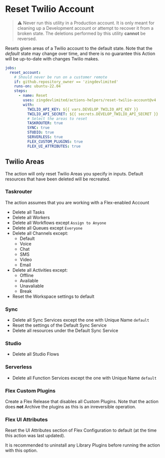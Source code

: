 # Reset Twilio Account

> ⚠️ Never run this utility in a Production account.
> It is only meant for cleaning up a Development account or attempt to recover it from a broken state.
> The deletions performed by this utility **cannot** be reversed.

Resets given areas of a Twilio account to the default state.
Note that the *default* state may change over time, and there is no guarantee this Action will be up-to-date with changes Twilio makes.

```yaml
jobs:
  reset_account:
    # Should never be run on a customer remote
    if: github.repository_owner == 'zingdevlimited'
    runs-on: ubuntu-22.04
    steps:
      - name: Reset
        uses: zingdevlimited/actions-helpers/reset-twilio-account@v4
        with:
          TWILIO_API_KEY: ${{ vars.DEVELOP_TWILIO_API_KEY }}
          TWILIO_API_SECRET: ${{ secrets.DEVELOP_TWILIO_API_SECRET }}
          # Select the areas to reset
          TASKROUTER: true
          SYNC: true
          STUDIO: true
          SERVERLESS: true
          FLEX_CUSTOM_PLUGINS: true
          FLEX_UI_ATTRIBUTES: true
```

## Twilio Areas

The action will only reset Twilio Areas you specify in inputs.
Default resources that have been deleted will be recreated.

### Taskrouter

The action assumes that you are working with a Flex-enabled Account

- Delete all Tasks
- Delete all Workers
- Delete all Workflows except `Assign to Anyone`
- Delete all Queues except `Everyone`
- Delete all Channels except:
  - Default
  - Voice
  - Chat
  - SMS
  - Video
  - Email
- Delete all Activities except:
  - Offline
  - Available
  - Unavaliable
  - Break
- Reset the Workspace settings to default

### Sync

- Delete all Sync Services except the one with Unique Name `default`
- Reset the settings of the Default Sync Service
- Delete all resources under the Default Sync Service

### Studio

- Delete all Studio Flows

### Serverless

- Delete all Function Services except the one with Unique Name `default`

### Flex Custom Plugins

Create a Flex Release that disables all Custom Plugins.
Note that the action does **not** Archive the plugins as this is an inreversible operation.

### Flex UI Attributes

Reset the UI Attributes section of Flex Configuration to default (at the time this action was last updated).

It is recommended to uninstall any Library Plugins before running the action with this option.
